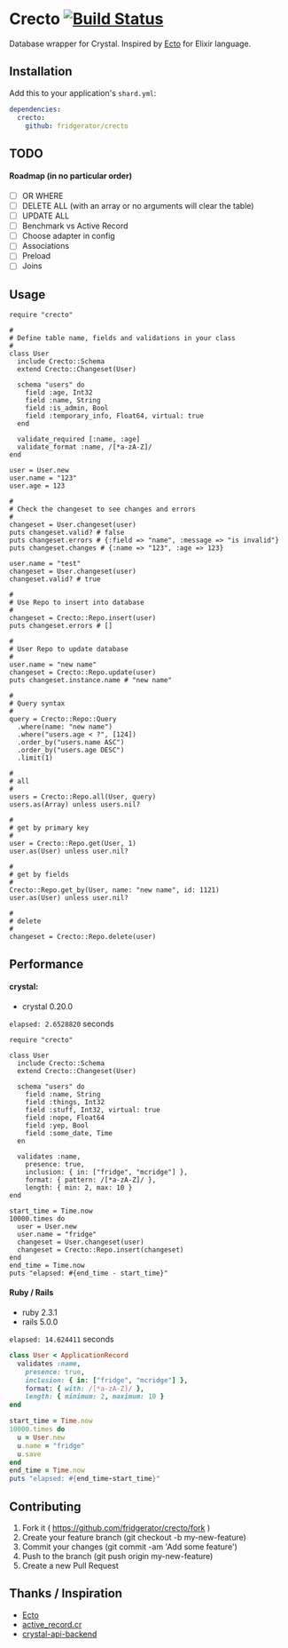 # Crecto [![Build Status](https://travis-ci.org/fridgerator/crecto.svg?branch=master)](https://travis-ci.org/fridgerator/crecto)

Database wrapper for Crystal.  Inspired by [Ecto](https://github.com/elixir-ecto/ecto) for Elixir language.

## Installation

Add this to your application's `shard.yml`:

```yaml
dependencies:
  crecto:
    github: fridgerator/crecto
```

## TODO

#### Roadmap (in no particular order)

- [ ] OR WHERE
- [ ] DELETE ALL (with an array or no arguments will clear the table)
- [ ] UPDATE ALL
- [ ] Benchmark vs Active Record
- [ ] Choose adapter in config
- [ ] Associations
- [ ] Preload
- [ ] Joins

## Usage

```crystal
require "crecto"

#
# Define table name, fields and validations in your class
#
class User
  include Crecto::Schema
  extend Crecto::Changeset(User)

  schema "users" do
    field :age, Int32
    field :name, String
    field :is_admin, Bool
    field :temporary_info, Float64, virtual: true
  end

  validate_required [:name, :age]
  validate_format :name, /[*a-zA-Z]/
end

user = User.new
user.name = "123"
user.age = 123

#
# Check the changeset to see changes and errors
#
changeset = User.changeset(user)
puts changeset.valid? # false
puts changeset.errors # {:field => "name", :message => "is invalid"}
puts changeset.changes # {:name => "123", :age => 123}

user.name = "test"
changeset = User.changeset(user)
changeset.valid? # true

#
# Use Repo to insert into database
#
changeset = Crecto::Repo.insert(user)
puts changeset.errors # []

#
# User Repo to update database
#
user.name = "new name"
changeset = Crecto::Repo.update(user)
puts changeset.instance.name # "new name"

#
# Query syntax
#
query = Crecto::Repo::Query
  .where(name: "new name")
  .where("users.age < ?", [124])
  .order_by("users.name ASC")
  .order_by("users.age DESC")
  .limit(1)

#
# all
#
users = Crecto::Repo.all(User, query)
users.as(Array) unless users.nil?

#
# get by primary key
#
user = Crecto::Repo.get(User, 1)
user.as(User) unless user.nil?

#
# get by fields
#
Crecto::Repo.get_by(User, name: "new name", id: 1121)
user.as(User) unless user.nil?

#
# delete
#
changeset = Crecto::Repo.delete(user)
```

## Performance

#### crystal:

* crystal 0.20.0

`elapsed: 2.6528820` seconds

```Crystal
require "crecto"

class User
  include Crecto::Schema
  extend Crecto::Changeset(User)

  schema "users" do
    field :name, String
    field :things, Int32
    field :stuff, Int32, virtual: true
    field :nope, Float64
    field :yep, Bool
    field :some_date, Time
  en

  validates :name,
    presence: true,
    inclusion: { in: ["fridge", "mcridge"] },
    format: { pattern: /[*a-zA-Z]/ },
    length: { min: 2, max: 10 }
end

start_time = Time.now
10000.times do
  user = User.new
  user.name = "fridge"
  changeset = User.changeset(user)
  changeset = Crecto::Repo.insert(changeset)
end
end_time = Time.now
puts "elapsed: #{end_time - start_time}"
```

#### Ruby / Rails

* ruby 2.3.1
* rails 5.0.0

`elapsed: 14.624411` seconds

```Ruby
class User < ApplicationRecord
  validates :name,
    presence: true,
    inclusion: { in: ["fridge", "mcridge"] },
    format: { with: /[*a-zA-Z]/ },
    length: { minimum: 2, maximum: 10 }
end

start_time = Time.now
10000.times do
  u = User.new
  u.name = "fridge"
  u.save
end
end_time = Time.now
puts "elapsed: #{end_time-start_time}"
```

## Contributing

1. Fork it ( https://github.com/fridgerator/crecto/fork )
2. Create your feature branch (git checkout -b my-new-feature)
3. Commit your changes (git commit -am 'Add some feature')
4. Push to the branch (git push origin my-new-feature)
5. Create a new Pull Request

## Thanks / Inspiration

* [Ecto](https://github.com/elixir-ecto/ecto)
* [active_record.cr](https://github.com/waterlink/active_record.cr)
* [crystal-api-backend](https://github.com/dantebronto/crystal-api-backend)
